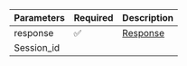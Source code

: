 | Parameters 	 | Required 	                | Description                                                             	    |
|--------------|----------	                |-------------------------------------------------------------------------	    |
| response   	 | :white_check_mark:      	| [Response](Response.md)                                                 	    |
| Session_id   |                           |                                                                              |